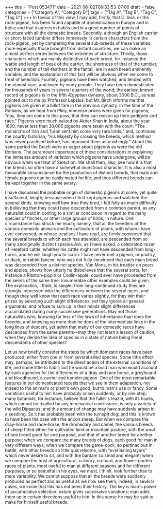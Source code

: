 +++
title = "Post 053471"
date = 2021-06-02T06:33:53-07:00
draft = false
categories = ["Category A", "Category B"]
tags = ["Tag A", "Tag B", "Tag C", "Tag D"]
+++
In favour of this view, I may add, firstly, that C. livia, or the rock-pigeon, has been found capable of domestication in Europe and in India; and that it agrees in habits and in a great number of points of structure with all the domestic breeds. Secondly, although an English carrier or short-faced tumbler differs immensely in certain characters from the rock-pigeon, yet by comparing the several sub-breeds of these varieties, more especially those brought from distant countries, we can make an almost perfect series between the extremes of structure. Thirdly, those characters which are mainly distinctive of each breed, for instance the wattle and length of beak of the carrier, the shortness of that of the tumbler, and the number of tail-feathers in the fantail, are in each breed eminently variable; and the explanation of this fact will be obvious when we come to treat of selection. Fourthly, pigeons have been watched, and tended with the utmost care, and loved by many people. They have been domesticated for thousands of years in several quarters of the world; the earliest known record of pigeons is in the fifth Ægyptian dynasty, about 3000 B.C., as was pointed out to me by Professor Lepsius; but Mr. Birch informs me that pigeons are given in a billof fare in the previous dynasty. In the time of the Romans, as we hear from Pliny, immense prices were given for pigeons; "nay, they are come to this pass, that they can reckon up their pedigree and race." Pigeons were much valued by Akber Khan in India, about the year 1600; never less than 20,000 pigeons were taken with the court. "The monarchs of Iran and Turan sent him some very rare birds;" and, continues the courtly historian, "His Majesty by crossing the breeds, which method was never practised before, has improved them astonishingly." About this same period the Dutch were as eager about pigeons as were the old Romans. The paramount importance of these considerations in explaining the immense amount of variation which pigeons have undergone, will be obvious when we treat of Selection. We shall then, also, see how it is that the breeds so often have a somewhat monstrous character. It is also a most favourable circumstance for the production of distinct breeds, that male and female pigeons can be easily mated for life; and thus different breeds can be kept together in the same aviary.

I have discussed the probable origin of domestic pigeons at some, yet quite insufficient, length; because when I first kept pigeons and watched the several kinds, knowing well how true they bred, I felt fully as much difficulty in believing that they could have descended from a common parent, as any naturalist could in coming to a similar conclusion in regard to the many species of finches, or other large groups of birds, in nature. One circumstance has struck me much; namely, that all the breeders of the various domestic animals and the cultivators of plants, with whom I have ever conversed, or whose treatises I have read, are firmly convinced that the several breeds to which each has attended, are descended from so many aboriginally distinct species.Ask, as I have asked, a celebrated raiser of Hereford cattle, whether his cattle might not have descended from long-horns, and he will laugh you to scorn. I have never met a pigeon, or poultry, or duck, or rabbit fancier, who was not fully convinced that each main breed was descended from a distinct species. Van Mons, in his treatise on pears and apples, shows how utterly he disbelieves that the several sorts, for instance a Ribston-pippin or Codlin-apple, could ever have proceeded from the seeds of the same tree. Innumerable other examples could be given. The explanation, I think, is simple: from long-continued study they are strongly impressed with the differences between the several races; and though they well know that each race varies slightly, for they win their prizes by selecting such slight differences, yet they ignore all general arguments, and refuse to sum up in their minds slight differences accumulated during many successive generations. May not those naturalists who, knowing far less of the laws of inheritance than does the breeder, and knowing no more than he does of the intermediate links in the long lines of descent, yet admit that many of our domestic races have descended from the same parents--may they not learn a lesson of caution, when they deride the idea of species in a state of nature being lineal descendants of other species?

Let us now briefly consider the steps by which domestic races have been produced, either from one or from several allied species. Some little effect may, perhaps, be attributed to the direct action of the external conditions of life, and some little to habit; but he would be a bold man who would account by such agencies for the differences of a dray and race horse, a greyhound and bloodhound, a carrier and tumbler pigeon. One of the most remarkable features in our domesticated racesis that we see in them adaptation, not indeed to the animal's or plant's own good, but to man's use or fancy. Some variations useful to him have probably arisen suddenly, or by one step; many botanists, for instance, believe that the fuller's teazle, with its hooks, which cannot be rivalled by any mechanical contrivance, is only a variety of the wild Dipsacus; and this amount of change may have suddenly arisen in a seedling. So it has probably been with the turnspit dog; and this is known to have been the case with the ancon sheep. But when we compare the dray-horse and race-horse, the dromedary and camel, the various breeds of sheep fitted either for cultivated land or mountain pasture, with the wool of one breed good for one purpose, and that of another breed for another purpose; when we compare the many breeds of dogs, each good for man in very different ways; when we compare the game-cock, so pertinacious in battle, with other breeds so little quarrelsome, with "everlasting layers" which never desire to sit, and with the bantam so small and elegant; when we compare the host of agricultural, culinary, orchard, and flower-garden races of plants, most useful to man at different seasons and for different purposes, or so beautiful in his eyes, we must, I think, look further than to mere variability. We cannot suppose that all the breeds were suddenly produced as perfect and as useful as we now see them; indeed, in several cases, we know that this has not been their history. The key is man's power of accumulative selection: nature gives successive variations; man adds them up in certain directions useful to him. In this sense he may be said to make for himself useful breeds.
